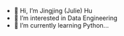 - 👋 Hi, I’m Jingjing (Julie) Hu
- 👀 I’m interested in Data Engineering
- 🌱 I’m currently learning Python...

<!---
jhua8970/jhua8970 is a ✨ special ✨ repository because its `README.md` (this file) appears on your GitHub profile.
You can click the Preview link to take a look at your changes.
--->
